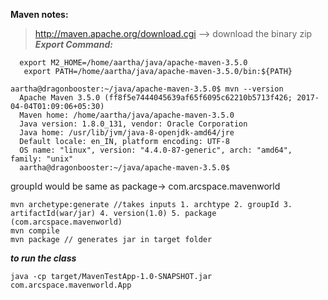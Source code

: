 **Maven notes:**
  > http://maven.apache.org/download.cgi --> download the binary zip
***Export Command:***
  ```
    export M2_HOME=/home/aartha/java/apache-maven-3.5.0
     export PATH=/home/aartha/java/apache-maven-3.5.0/bin:${PATH}
   ```

  ```  
  aartha@dragonbooster:~/java/apache-maven-3.5.0$ mvn --version
    Apache Maven 3.5.0 (ff8f5e7444045639af65f6095c62210b5713f426; 2017-04-04T01:09:06+05:30)
    Maven home: /home/aartha/java/apache-maven-3.5.0
    Java version: 1.8.0_131, vendor: Oracle Corporation
    Java home: /usr/lib/jvm/java-8-openjdk-amd64/jre
    Default locale: en_IN, platform encoding: UTF-8
    OS name: "linux", version: "4.4.0-87-generic", arch: "amd64", family: "unix"
    aartha@dragonbooster:~/java/apache-maven-3.5.0$
  ```  
groupId would be same as package-> com.arcspace.mavenworld
  ```
  mvn archetype:generate //takes inputs 1. archtype 2. groupId 3. artifactId(war/jar) 4. version(1.0) 5. package (com.arcspace.mavenworld)
  mvn compile
  mvn package // generates jar in target folder
   ```
***to run the class***
 ```
 java -cp target/MavenTestApp-1.0-SNAPSHOT.jar com.arcspace.mavenworld.App
 ```
